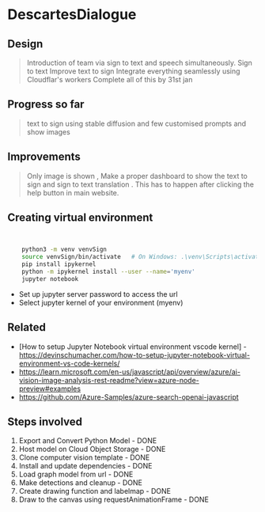 # DescartesDialogue

## Design

> Introduction of team via sign to text and speech simultaneously.
> Sign to text
> Improve text to sign
> Integrate everything seamlessly using Cloudflar's workers
> Complete all of this by 31st jan


## Progress so far

> text to sign using stable diffusion and few customised prompts and show images

## Improvements 

> Only image is shown , Make a proper dashboard to show the text to sign and sign to text translation .
> This has to happen after clicking the help button in main website. 

## Creating virtual environment

```bash


    python3 -m venv venvSign
    source venvSign/bin/activate   # On Windows: .\venv\Scripts\activate
    pip install ipykernel
    python -m ipykernel install --user --name='myenv'
    jupyter notebook
```

- Set up jupyter server password to access the url
- Select jupyter kernel of your environment (myenv)

## Related

 - [How to setup Jupyter Notebook virtual environment vscode kernel] - https://devinschumacher.com/how-to-setup-jupyter-notebook-virtual-environment-vs-code-kernels/
 - https://learn.microsoft.com/en-us/javascript/api/overview/azure/ai-vision-image-analysis-rest-readme?view=azure-node-preview#examples
 - https://github.com/Azure-Samples/azure-search-openai-javascript

## Steps involved

1. Export and Convert Python Model - DONE
2. Host model on Cloud Object Storage - DONE
3. Clone computer vision template - DONE
4. Install and update dependencies - DONE
5. Load graph model from url - DONE
6. Make detections and cleanup - DONE
7. Create drawing function and labelmap - DONE
8. Draw to the canvas using requestAnimationFrame - DONE
